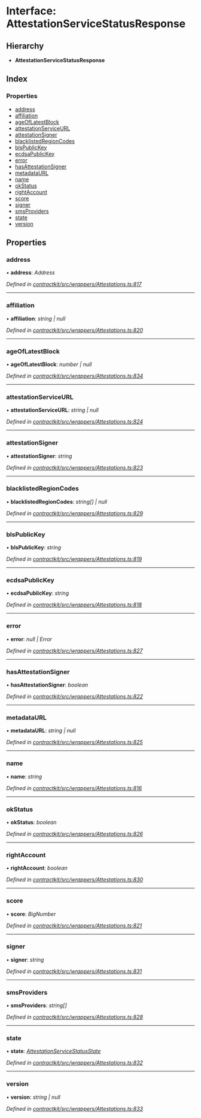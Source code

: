 # Interface: AttestationServiceStatusResponse

## Hierarchy

* **AttestationServiceStatusResponse**

## Index

### Properties

* [address](_wrappers_attestations_.attestationservicestatusresponse.md#address)
* [affiliation](_wrappers_attestations_.attestationservicestatusresponse.md#affiliation)
* [ageOfLatestBlock](_wrappers_attestations_.attestationservicestatusresponse.md#ageoflatestblock)
* [attestationServiceURL](_wrappers_attestations_.attestationservicestatusresponse.md#attestationserviceurl)
* [attestationSigner](_wrappers_attestations_.attestationservicestatusresponse.md#attestationsigner)
* [blacklistedRegionCodes](_wrappers_attestations_.attestationservicestatusresponse.md#blacklistedregioncodes)
* [blsPublicKey](_wrappers_attestations_.attestationservicestatusresponse.md#blspublickey)
* [ecdsaPublicKey](_wrappers_attestations_.attestationservicestatusresponse.md#ecdsapublickey)
* [error](_wrappers_attestations_.attestationservicestatusresponse.md#error)
* [hasAttestationSigner](_wrappers_attestations_.attestationservicestatusresponse.md#hasattestationsigner)
* [metadataURL](_wrappers_attestations_.attestationservicestatusresponse.md#metadataurl)
* [name](_wrappers_attestations_.attestationservicestatusresponse.md#name)
* [okStatus](_wrappers_attestations_.attestationservicestatusresponse.md#okstatus)
* [rightAccount](_wrappers_attestations_.attestationservicestatusresponse.md#rightaccount)
* [score](_wrappers_attestations_.attestationservicestatusresponse.md#score)
* [signer](_wrappers_attestations_.attestationservicestatusresponse.md#signer)
* [smsProviders](_wrappers_attestations_.attestationservicestatusresponse.md#smsproviders)
* [state](_wrappers_attestations_.attestationservicestatusresponse.md#state)
* [version](_wrappers_attestations_.attestationservicestatusresponse.md#version)

## Properties

###  address

• **address**: *Address*

*Defined in [contractkit/src/wrappers/Attestations.ts:817](https://github.com/celo-org/celo-monorepo/blob/master/packages/sdk/contractkit/src/wrappers/Attestations.ts#L817)*

___

###  affiliation

• **affiliation**: *string | null*

*Defined in [contractkit/src/wrappers/Attestations.ts:820](https://github.com/celo-org/celo-monorepo/blob/master/packages/sdk/contractkit/src/wrappers/Attestations.ts#L820)*

___

###  ageOfLatestBlock

• **ageOfLatestBlock**: *number | null*

*Defined in [contractkit/src/wrappers/Attestations.ts:834](https://github.com/celo-org/celo-monorepo/blob/master/packages/sdk/contractkit/src/wrappers/Attestations.ts#L834)*

___

###  attestationServiceURL

• **attestationServiceURL**: *string | null*

*Defined in [contractkit/src/wrappers/Attestations.ts:824](https://github.com/celo-org/celo-monorepo/blob/master/packages/sdk/contractkit/src/wrappers/Attestations.ts#L824)*

___

###  attestationSigner

• **attestationSigner**: *string*

*Defined in [contractkit/src/wrappers/Attestations.ts:823](https://github.com/celo-org/celo-monorepo/blob/master/packages/sdk/contractkit/src/wrappers/Attestations.ts#L823)*

___

###  blacklistedRegionCodes

• **blacklistedRegionCodes**: *string[] | null*

*Defined in [contractkit/src/wrappers/Attestations.ts:829](https://github.com/celo-org/celo-monorepo/blob/master/packages/sdk/contractkit/src/wrappers/Attestations.ts#L829)*

___

###  blsPublicKey

• **blsPublicKey**: *string*

*Defined in [contractkit/src/wrappers/Attestations.ts:819](https://github.com/celo-org/celo-monorepo/blob/master/packages/sdk/contractkit/src/wrappers/Attestations.ts#L819)*

___

###  ecdsaPublicKey

• **ecdsaPublicKey**: *string*

*Defined in [contractkit/src/wrappers/Attestations.ts:818](https://github.com/celo-org/celo-monorepo/blob/master/packages/sdk/contractkit/src/wrappers/Attestations.ts#L818)*

___

###  error

• **error**: *null | Error*

*Defined in [contractkit/src/wrappers/Attestations.ts:827](https://github.com/celo-org/celo-monorepo/blob/master/packages/sdk/contractkit/src/wrappers/Attestations.ts#L827)*

___

###  hasAttestationSigner

• **hasAttestationSigner**: *boolean*

*Defined in [contractkit/src/wrappers/Attestations.ts:822](https://github.com/celo-org/celo-monorepo/blob/master/packages/sdk/contractkit/src/wrappers/Attestations.ts#L822)*

___

###  metadataURL

• **metadataURL**: *string | null*

*Defined in [contractkit/src/wrappers/Attestations.ts:825](https://github.com/celo-org/celo-monorepo/blob/master/packages/sdk/contractkit/src/wrappers/Attestations.ts#L825)*

___

###  name

• **name**: *string*

*Defined in [contractkit/src/wrappers/Attestations.ts:816](https://github.com/celo-org/celo-monorepo/blob/master/packages/sdk/contractkit/src/wrappers/Attestations.ts#L816)*

___

###  okStatus

• **okStatus**: *boolean*

*Defined in [contractkit/src/wrappers/Attestations.ts:826](https://github.com/celo-org/celo-monorepo/blob/master/packages/sdk/contractkit/src/wrappers/Attestations.ts#L826)*

___

###  rightAccount

• **rightAccount**: *boolean*

*Defined in [contractkit/src/wrappers/Attestations.ts:830](https://github.com/celo-org/celo-monorepo/blob/master/packages/sdk/contractkit/src/wrappers/Attestations.ts#L830)*

___

###  score

• **score**: *BigNumber*

*Defined in [contractkit/src/wrappers/Attestations.ts:821](https://github.com/celo-org/celo-monorepo/blob/master/packages/sdk/contractkit/src/wrappers/Attestations.ts#L821)*

___

###  signer

• **signer**: *string*

*Defined in [contractkit/src/wrappers/Attestations.ts:831](https://github.com/celo-org/celo-monorepo/blob/master/packages/sdk/contractkit/src/wrappers/Attestations.ts#L831)*

___

###  smsProviders

• **smsProviders**: *string[]*

*Defined in [contractkit/src/wrappers/Attestations.ts:828](https://github.com/celo-org/celo-monorepo/blob/master/packages/sdk/contractkit/src/wrappers/Attestations.ts#L828)*

___

###  state

• **state**: *[AttestationServiceStatusState](../enums/_wrappers_attestations_.attestationservicestatusstate.md)*

*Defined in [contractkit/src/wrappers/Attestations.ts:832](https://github.com/celo-org/celo-monorepo/blob/master/packages/sdk/contractkit/src/wrappers/Attestations.ts#L832)*

___

###  version

• **version**: *string | null*

*Defined in [contractkit/src/wrappers/Attestations.ts:833](https://github.com/celo-org/celo-monorepo/blob/master/packages/sdk/contractkit/src/wrappers/Attestations.ts#L833)*
